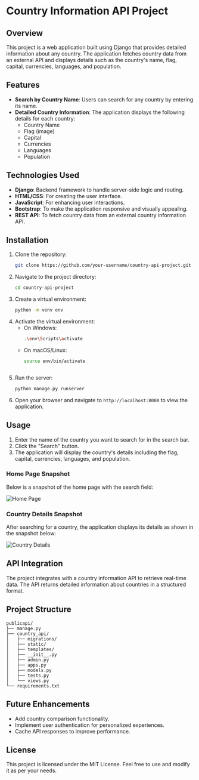 # Country Information API Project

## Overview
This project is a web application built using Django that provides detailed information about any country. The application fetches country data from an external API and displays details such as the country's name, flag, capital, currencies, languages, and population.

## Features
- **Search by Country Name**: Users can search for any country by entering its name.
- **Detailed Country Information**: The application displays the following details for each country:
  - Country Name
  - Flag (image)
  - Capital
  - Currencies
  - Languages
  - Population

## Technologies Used
- **Django**: Backend framework to handle server-side logic and routing.
- **HTML/CSS**: For creating the user interface.
- **JavaScript**: For enhancing user interactions.
- **Bootstrap**: To make the application responsive and visually appealing.
- **REST API**: To fetch country data from an external country information API.

## Installation
1. Clone the repository:
   ```bash
   git clone https://github.com/your-username/country-api-project.git
   ```
2. Navigate to the project directory:
   ```bash
   cd country-api-project
   ```
3. Create a virtual environment:
   ```bash
   python -m venv env
   ```
4. Activate the virtual environment:
   - On Windows:
     ```bash
     .\env\Scripts\activate
     ```
   - On macOS/Linux:
     ```bash
     source env/bin/activate
     ```
   ```
5. Run the server:
   ```bash
   python manage.py runserver
   ```
6. Open your browser and navigate to `http://localhost:8000` to view the application.

## Usage
1. Enter the name of the country you want to search for in the search bar.
2. Click the "Search" button.
3. The application will display the country's details including the flag, capital, currencies, languages, and population.

### Home Page Snapshot
Below is a snapshot of the home page with the search field:

![Home Page](images/home_page.png)

### Country Details Snapshot
After searching for a country, the application displays its details as shown in the snapshot below:

![Country Details](images/country_details.png)

## API Integration
The project integrates with a country information API to retrieve real-time data. The API returns detailed information about countries in a structured format.

## Project Structure
```
publicapi/
├── manage.py
├── country_api/
│   ├── migrations/
│   ├── static/
│   ├── templates/
│   ├── __init__.py
│   ├── admin.py
│   ├── apps.py
│   ├── models.py
│   ├── tests.py
│   └── views.py
└── requirements.txt
```

## Future Enhancements
- Add country comparison functionality.
- Implement user authentication for personalized experiences.
- Cache API responses to improve performance.

## License
This project is licensed under the MIT License. Feel free to use and modify it as per your needs.

